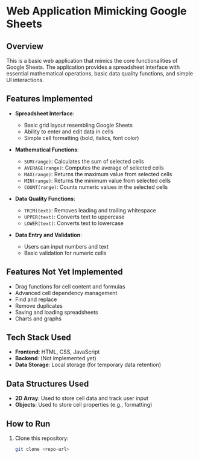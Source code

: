 # Web Application Mimicking Google Sheets

## Overview
This is a basic web application that mimics the core functionalities of Google Sheets. The application provides a spreadsheet interface with essential mathematical operations, basic data quality functions, and simple UI interactions.

## Features Implemented
- **Spreadsheet Interface**:  
  - Basic grid layout resembling Google Sheets  
  - Ability to enter and edit data in cells  
  - Simple cell formatting (bold, italics, font color)  

- **Mathematical Functions**:  
  - `SUM(range)`: Calculates the sum of selected cells  
  - `AVERAGE(range)`: Computes the average of selected cells  
  - `MAX(range)`: Returns the maximum value from selected cells  
  - `MIN(range)`: Returns the minimum value from selected cells  
  - `COUNT(range)`: Counts numeric values in the selected cells  

- **Data Quality Functions**:  
  - `TRIM(text)`: Removes leading and trailing whitespace  
  - `UPPER(text)`: Converts text to uppercase  
  - `LOWER(text)`: Converts text to lowercase  

- **Data Entry and Validation**:  
  - Users can input numbers and text  
  - Basic validation for numeric cells  

## Features Not Yet Implemented
- Drag functions for cell content and formulas  
- Advanced cell dependency management  
- Find and replace  
- Remove duplicates  
- Saving and loading spreadsheets  
- Charts and graphs  

## Tech Stack Used
- **Frontend**: HTML, CSS, JavaScript  
- **Backend**: (Not implemented yet)  
- **Data Storage**: Local storage (for temporary data retention)  

## Data Structures Used
- **2D Array**: Used to store cell data and track user input  
- **Objects**: Used to store cell properties (e.g., formatting)  

## How to Run
1. Clone this repository:  
   ```sh
   git clone <repo-url>
